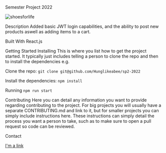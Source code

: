 Semester Project 2022

![shoesforlife](https://user-images.githubusercontent.com/74536958/193814447-882cc0ef-4fa6-4399-afde-f7c42076e884.png)


Description
Added basic JWT login capabilities, and the ability to post new products aswell as adding items to a cart.


Built With
React.js

Getting Started
Installing
This is where you list how to get the project started. It typically just includes telling a person to clone the repo and then to install the dependencies e.g.

Clone the repo:
    ```git clone git@github.com/Hunglikeabee/sp2-2022``` 


Install the dependencies:
    ```npm install```

Running
    ```npm run start```

Contributing
Here you can detail any information you want to provide regarding contributing to the project. For big projects you will usually have a separate CONTRIBUTING.md and link to it, but for smaller projects you can simply include instructions here. These instructions can simply detail the process you want a person to take, such as to make sure to open a pull request so code can be reviewed.

Contact

[I'm a link](https://www.linkedin.com/in/hans-christian-osbak-b318ab1b9/ "My Linkedin page")
